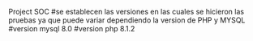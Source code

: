 Project SOC
#se establecen las versiones en las cuales se hicieron las pruebas ya que puede variar dependiendo la version de PHP y MYSQL
#version mysql 8.0
#version php 8.1.2 